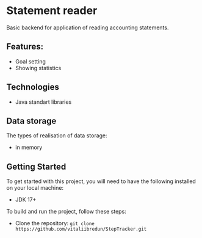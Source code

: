 # Statement reader

Basic backend for application of reading accounting statements. 
  
## Features:	
-	Goal setting
-	Showing statistics

## Technologies
* Java standart libraries

## Data storage
The types of realisation of data storage:
- in memory
 
## Getting Started
To get started with this project, you will need to have the following installed on your local machine:

* JDK 17+

To build and run the project, follow these steps:

* Clone the repository: `git clone https://github.com/vitaliibredun/StepTracker.git`
